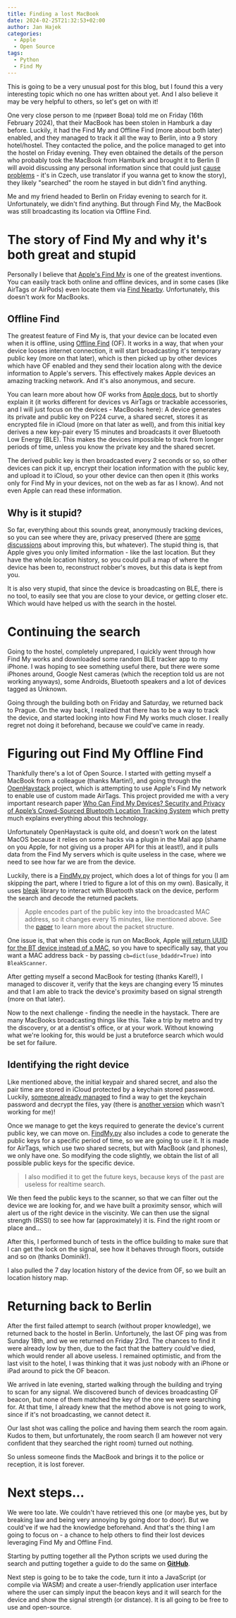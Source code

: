 ```yaml
---
title: Finding a lost MacBook
date: 2024-02-25T21:32:53+02:00
author: Jan Hajek
categories:
  - Apple
  - Open Source
tags:
  - Python
  - Find My
---
```


This is going to be a very unusual post for this blog, but I found this a very interesting topic which no one has written about yet. And I also believe it may be very helpful to others, so let's get on with it!

One very close person to me (привет Вова) told me on Friday (16th February 2024), that their MacBook has been stolen in Hamburk a day before. Luckily, it had the Find My and Offline Find (more about both later) enabled, and they managed to track it all the way to Berlin, into a 9 story hotel/hostel. They contacted the police, and the police managed to get into the hostel on Friday evening. They even obtained the details of the person who probably took the MacBook from Hamburk and brought it to Berlin (I will avoid discussing any personal information since that could just [cause problems](https://www.lupa.cz/aktuality/muz-ktery-si-sam-nasel-ukradeny-macbook-nepravomocne-prohral-dalsi-soud/) - it's in Czech, use translator if you wanna get to know the story), they likely "searched" the room he stayed in but didn't find anything.

Me and my friend headed to Berlin on Friday evening to search for it. Unfortunately, we didn't find anything. But through Find My, the MacBook was still broadcasting its location via Offline Find.

# The story of Find My and why it's both great and stupid
Personally I believe that [Apple's Find My](https://www.apple.com/icloud/find-my/) is one of the greatest inventions. You can easily track both online and offline devices, and in some cases (like AirTags or AirPods) even locate them via [Find Nearby](https://support.apple.com/en-us/109021). Unfortunately, this doesn't work for MacBooks.

## Offline Find
The greatest feature of Find My is, that your device can be located even when it is offline, using [Offline Find](https://support.apple.com/en-gb/guide/security/sece994d0126/web) (OF). It works in a way, that when your device looses internet connection, it will start broadcasting it's temporary public key (more on that later), which is then picked up by other devices which have OF enabled and they send their location along with the device information to Apple's servers. This effectively makes Apple devices an amazing tracking network. And it's also anonymous, and secure.

You can learn more about how OF works from [Apple docs](https://support.apple.com/en-gb/guide/security/sec6cbc80fd0/web), but to shortly explain it (it works different for devices vs AirTags or trackable accessories, and I will just focus on the devices - MacBooks here): A device generates its private and public key on P224 curve, a shared secret, stores it as encrypted file in iCloud (more on that later as well), and from this initial key derives a new key-pair every 15 minutes and broadcasts it over Bluetooth Low Energy (BLE). This makes the devices impossible to track from longer periods of time, unless you know the private key and the shared secret.

The derived public key is then broadcasted every 2 seconds or so, so other devices can pick it up, encrypt their location information with the public key, and upload it to iCloud, so your other device can then open it (this works only for Find My in your devices, not on the web as far as I know). And not even Apple can read these information.

## Why is it stupid?
So far, everything about this sounds great, anonymously tracking devices, so you can see where they are, privacy preserved (there are [some](https://blog.cryptographyengineering.com/2019/06/05/how-does-apple-privately-find-your-offline-devices/) [discussions](https://www.theregister.com/2021/05/12/apples_find_network/) about improving this, but whatever). The stupid thing is, that Apple gives you only limited information - like the last location. But they have the whole location history, so you could pull a map of where the device has been to, reconstruct robber's moves, but this data is kept from you.

It is also very stupid, that since the device is broadcasting on BLE, there is no tool, to easily see that you are close to your device, or getting closer etc. Which would have helped us with the search in the hostel.

# Continuing the search
Going to the hostel, completely unprepared, I quickly went through how Find My works and downloaded some random BLE tracker app to my iPhone. I was hoping to see something useful there, but there were some iPhones around, Google Nest cameras (which the reception told us are not working anyways), some Androids, Bluetooth speakers and a lot of devices tagged as Unknown.

Going through the building both on Friday and Saturday, we returned back to Prague. On the way back, I realized that there has to be a way to track the device, and started looking into how Find My works much closer. I really regret not doing it beforehand, because we could've came in ready.

# Figuring out Find My Offline Find
Thankfully there's a lot of Open Source. I started with getting myself a MacBook from a colleague (thanks Martin!), and going through the [OpenHaystack](https://github.com/seemoo-lab/openhaystack) project, which is attempting to use Apple's Find My network to enable use of custom made AirTags. This project provided me with a very important research paper [Who Can Find My Devices? Security and Privacy of Apple’s Crowd-Sourced Bluetooth Location Tracking System](https://www.petsymposium.org/2021/files/papers/issue3/popets-2021-0045.pdf) which pretty much explains everything about this technology.

Unfortunately OpenHaystack is quite old, and doesn't work on the latest MacOS because it relies on some hacks via a plugin in the Mail app (shame on you Apple, for not giving us a proper API for this at least!), and it pulls data from the Find My servers which is quite useless in the case, where we need to see how far we are from the device.

Luckily, there is a [FindMy.py](https://github.com/malmeloo/FindMy.py) project, which does a lot of things for you (I am skipping the part, where I tried to figure a lot of this on my own). Basically, it uses [bleak](https://github.com/hbldh/bleak) library to interact with Bluetooth stack on the device, perform the search and decode the returned packets.

> Apple encodes part of the public key into the broadcasted MAC address, so it changes every 15 minutes, like mentioned above. See the [paper](https://www.petsymposium.org/2021/files/papers/issue3/popets-2021-0045.pdf) to learn more about the packet structure.

One issue is, that when this code is run on MacBook, Apple [will return UUID for the BT device instead of a MAC](https://bleak.readthedocs.io/en/latest/backends/macos.html#specific-features-for-the-macos-backend), so you have to specifically say, that you want a MAC address back - by passing `cb=dict(use_bdaddr=True)` into `BleakScanner`.

After getting myself a second MacBook for testing (thanks Karel!), I managed to discover it, verify that the keys are changing every 15 minutes and that I am able to track the device's proximity based on signal strength (more on that later).

Now to the next challenge - finding the needle in the haystack. There are many MacBooks broadcasting things like this. Take a trip by metro and try the discovery, or at a dentist's office, or at your work. Without knowing what we're looking for, this would be just a bruteforce search which would be set for failure.

## Identifying the right device
Like mentioned above, the initial keypair and shared secret, and also the pair time are stored in iCloud protected by a keychain stored password. Luckily, [someone already managed](https://gist.github.com/YeapGuy/f473de53c2a4e8978bc63217359ca1e4) to find a way to get the keychain password and decrypt the files, yay (there is [another version](https://gist.github.com/airy10/5205dc851fbd0715fcd7a5cdde25e7c8) which wasn't working for me)!

Once we manage to get the keys required to generate the device's current public key, we can move on. [FindMy.py](https://github.com/malmeloo/FindMy.py) also includes a code to generate the public keys for a specific period of time, so we are going to use it. It is made for AirTags, which use two shared secrets, but with MacBook (and phones), we only have one. So modifying the code slightly, we obtain the list of all possible public keys for the specific device.

> I also modified it to get the future keys, because keys of the past are useless for realtime search.

We then feed the public keys to the scanner, so that we can filter out the device we are looking for, and we have built a proximity sensor, which will alert us of the right device in the viscinity. We can then use the signal strength (RSSI) to see how far (approximately) it is. Find the right room or place and...

After this, I performed bunch of tests in the office building to make sure that I can get the lock on the signal, see how it behaves through floors, outside and so on (thanks Dominik!).

I also pulled the 7 day location history of the device from OF, so we built an location history map.

# Returning back to Berlin
After the first failed attempt to search (without proper knowledge), we returned back to the hostel in Berlin. Unfortunely, the last OF ping was from Sunday 18th, and we we returned on Friday 23rd. The chances to find it were already low by then, due to the fact that the battery could've died, which would render all above useless. I remained optimistic, and from the last visit to the hotel, I was thinking that it was just nobody with an iPhone or iPad around to pick the OF beacon.

We arrived in late evening, started walking through the building and trying to scan for any signal. We discovered bunch of devices broadcasting OF beacon, but none of them matched the key of the one we were searching for. At that time, I already knew that the method above is not going to work, since if it's not broadcasting, we cannot detect it.

Our last shot was calling the police and having them search the room again. Kudos to them, but unfortunately, the room search (I am however not very confident that they searched the right room) turned out nothing.

So unless someone finds the MacBook and brings it to the police or reception, it is lost forever.

# Next steps...
We were too late. We couldn't have retrieved this one (or maybe yes, but by breaking law and being very annoying by going door to door). But we could've if we had the knowledge beforehand. And that's the thing I am going to focus on - a chance to help others to find their lost devices leveraging Find My and Offline Find.

Starting by putting together all the Python scripts we used during the search and putting together a guide to do the same on **[GitHub](TBD)**.

Next step is going to be to take the code, turn it into a JavaScript (or compile via WASM) and create a user-friendly application user interface where the user can simply input the beacon keys and it will search for the device and show the signal strength (or distance). It is all going to be free to use and open-source.